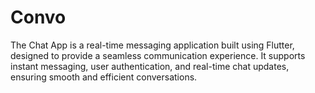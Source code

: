 # Convo
The Chat App is a real-time messaging application built using Flutter, designed to provide a seamless communication experience. It supports instant messaging, user authentication, and real-time chat updates, ensuring smooth and efficient conversations.
